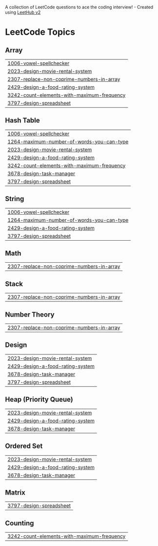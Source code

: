 A collection of LeetCode questions to ace the coding interview! - Created using [LeetHub v2](https://github.com/arunbhardwaj/LeetHub-2.0)
<!---LeetCode Topics Start-->
# LeetCode Topics
## Array
|  |
| ------- |
| [1006-vowel-spellchecker](https://github.com/charishma-tech/Leetcode/tree/master/1006-vowel-spellchecker) |
| [2023-design-movie-rental-system](https://github.com/charishma-tech/Leetcode/tree/master/2023-design-movie-rental-system) |
| [2307-replace-non-coprime-numbers-in-array](https://github.com/charishma-tech/Leetcode/tree/master/2307-replace-non-coprime-numbers-in-array) |
| [2429-design-a-food-rating-system](https://github.com/charishma-tech/Leetcode/tree/master/2429-design-a-food-rating-system) |
| [3242-count-elements-with-maximum-frequency](https://github.com/charishma-tech/Leetcode/tree/master/3242-count-elements-with-maximum-frequency) |
| [3797-design-spreadsheet](https://github.com/charishma-tech/Leetcode/tree/master/3797-design-spreadsheet) |
## Hash Table
|  |
| ------- |
| [1006-vowel-spellchecker](https://github.com/charishma-tech/Leetcode/tree/master/1006-vowel-spellchecker) |
| [1264-maximum-number-of-words-you-can-type](https://github.com/charishma-tech/Leetcode/tree/master/1264-maximum-number-of-words-you-can-type) |
| [2023-design-movie-rental-system](https://github.com/charishma-tech/Leetcode/tree/master/2023-design-movie-rental-system) |
| [2429-design-a-food-rating-system](https://github.com/charishma-tech/Leetcode/tree/master/2429-design-a-food-rating-system) |
| [3242-count-elements-with-maximum-frequency](https://github.com/charishma-tech/Leetcode/tree/master/3242-count-elements-with-maximum-frequency) |
| [3678-design-task-manager](https://github.com/charishma-tech/Leetcode/tree/master/3678-design-task-manager) |
| [3797-design-spreadsheet](https://github.com/charishma-tech/Leetcode/tree/master/3797-design-spreadsheet) |
## String
|  |
| ------- |
| [1006-vowel-spellchecker](https://github.com/charishma-tech/Leetcode/tree/master/1006-vowel-spellchecker) |
| [1264-maximum-number-of-words-you-can-type](https://github.com/charishma-tech/Leetcode/tree/master/1264-maximum-number-of-words-you-can-type) |
| [2429-design-a-food-rating-system](https://github.com/charishma-tech/Leetcode/tree/master/2429-design-a-food-rating-system) |
| [3797-design-spreadsheet](https://github.com/charishma-tech/Leetcode/tree/master/3797-design-spreadsheet) |
## Math
|  |
| ------- |
| [2307-replace-non-coprime-numbers-in-array](https://github.com/charishma-tech/Leetcode/tree/master/2307-replace-non-coprime-numbers-in-array) |
## Stack
|  |
| ------- |
| [2307-replace-non-coprime-numbers-in-array](https://github.com/charishma-tech/Leetcode/tree/master/2307-replace-non-coprime-numbers-in-array) |
## Number Theory
|  |
| ------- |
| [2307-replace-non-coprime-numbers-in-array](https://github.com/charishma-tech/Leetcode/tree/master/2307-replace-non-coprime-numbers-in-array) |
## Design
|  |
| ------- |
| [2023-design-movie-rental-system](https://github.com/charishma-tech/Leetcode/tree/master/2023-design-movie-rental-system) |
| [2429-design-a-food-rating-system](https://github.com/charishma-tech/Leetcode/tree/master/2429-design-a-food-rating-system) |
| [3678-design-task-manager](https://github.com/charishma-tech/Leetcode/tree/master/3678-design-task-manager) |
| [3797-design-spreadsheet](https://github.com/charishma-tech/Leetcode/tree/master/3797-design-spreadsheet) |
## Heap (Priority Queue)
|  |
| ------- |
| [2023-design-movie-rental-system](https://github.com/charishma-tech/Leetcode/tree/master/2023-design-movie-rental-system) |
| [2429-design-a-food-rating-system](https://github.com/charishma-tech/Leetcode/tree/master/2429-design-a-food-rating-system) |
| [3678-design-task-manager](https://github.com/charishma-tech/Leetcode/tree/master/3678-design-task-manager) |
## Ordered Set
|  |
| ------- |
| [2023-design-movie-rental-system](https://github.com/charishma-tech/Leetcode/tree/master/2023-design-movie-rental-system) |
| [2429-design-a-food-rating-system](https://github.com/charishma-tech/Leetcode/tree/master/2429-design-a-food-rating-system) |
| [3678-design-task-manager](https://github.com/charishma-tech/Leetcode/tree/master/3678-design-task-manager) |
## Matrix
|  |
| ------- |
| [3797-design-spreadsheet](https://github.com/charishma-tech/Leetcode/tree/master/3797-design-spreadsheet) |
## Counting
|  |
| ------- |
| [3242-count-elements-with-maximum-frequency](https://github.com/charishma-tech/Leetcode/tree/master/3242-count-elements-with-maximum-frequency) |
<!---LeetCode Topics End-->